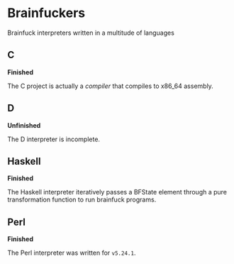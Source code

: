 # Brainfuckers

Brainfuck interpreters written in a multitude of languages

## C

**Finished**

The C project is actually a *compiler* that compiles to x86_64 assembly.

## D

**Unfinished**

The D interpreter is incomplete.

## Haskell

**Finished**

The Haskell interpreter iteratively passes a BFState element through a pure transformation function to run brainfuck programs.

## Perl

**Finished**

The Perl interpreter was written for `v5.24.1`.
